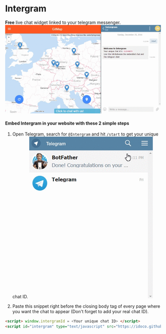 # Intergram

**Free** live chat widget linked to your telegram messenger.
![](docs/intergram-demo.gif)

#### Embed Intergram in your website with these 2 simple steps

1. Open Telegram, search for `@Intergram` and hit `/start` to get your unique chat ID.
![](docs/bot-start.gif)

2. Paste this snippet right before the closing body tag of every page where you want the chat to appear (Don't forget to add your real chat ID). 

```html
<script> window.intergramId = <Your unique chat ID> </script>
<script id="intergram" type="text/javascript" src="https://idoco.github.io/intergram/embed/inject.js"></script>
```



 
